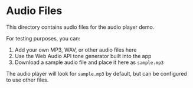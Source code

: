 # Audio Files

This directory contains audio files for the audio player demo.

For testing purposes, you can:
1. Add your own MP3, WAV, or other audio files here
2. Use the Web Audio API tone generator built into the app
3. Download a sample audio file and place it here as `sample.mp3`

The audio player will look for `sample.mp3` by default, but can be configured to use other files.

